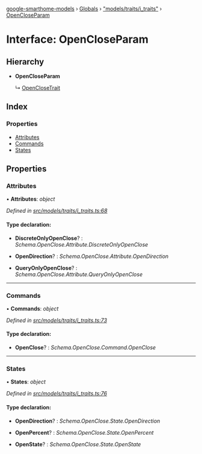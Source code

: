 [google-smarthome-models](../README.md) › [Globals](../globals.md) › ["models/traits/i_traits"](../modules/_models_traits_i_traits_.md) › [OpenCloseParam](_models_traits_i_traits_.opencloseparam.md)

# Interface: OpenCloseParam

## Hierarchy

* **OpenCloseParam**

  ↳ [OpenCloseTrait](_models_traits_i_traits_.openclosetrait.md)

## Index

### Properties

* [Attributes](_models_traits_i_traits_.opencloseparam.md#attributes)
* [Commands](_models_traits_i_traits_.opencloseparam.md#commands)
* [States](_models_traits_i_traits_.opencloseparam.md#states)

## Properties

###  Attributes

• **Attributes**: *object*

*Defined in [src/models/traits/i_traits.ts:68](https://github.com/galactic1969/google-smarthome-models/blob/633871f/src/models/traits/i_traits.ts#L68)*

#### Type declaration:

* **DiscreteOnlyOpenClose**? : *Schema.OpenClose.Attribute.DiscreteOnlyOpenClose*

* **OpenDirection**? : *Schema.OpenClose.Attribute.OpenDirection*

* **QueryOnlyOpenClose**? : *Schema.OpenClose.Attribute.QueryOnlyOpenClose*

___

###  Commands

• **Commands**: *object*

*Defined in [src/models/traits/i_traits.ts:73](https://github.com/galactic1969/google-smarthome-models/blob/633871f/src/models/traits/i_traits.ts#L73)*

#### Type declaration:

* **OpenClose**? : *Schema.OpenClose.Command.OpenClose*

___

###  States

• **States**: *object*

*Defined in [src/models/traits/i_traits.ts:76](https://github.com/galactic1969/google-smarthome-models/blob/633871f/src/models/traits/i_traits.ts#L76)*

#### Type declaration:

* **OpenDirection**? : *Schema.OpenClose.State.OpenDirection*

* **OpenPercent**? : *Schema.OpenClose.State.OpenPercent*

* **OpenState**? : *Schema.OpenClose.State.OpenState*
